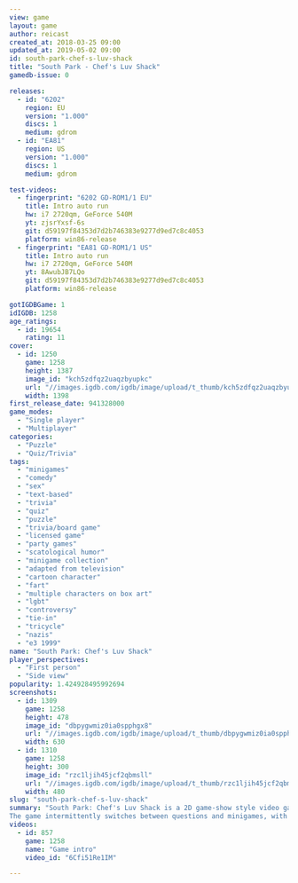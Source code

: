 ```yaml
---
view: game
layout: game
author: reicast
created_at: 2018-03-25 09:00
updated_at: 2019-05-02 09:00
id: south-park-chef-s-luv-shack
title: "South Park - Chef's Luv Shack"
gamedb-issue: 0

releases:
  - id: "6202"
    region: EU
    version: "1.000"
    discs: 1
    medium: gdrom
  - id: "EA81"
    region: US
    version: "1.000"
    discs: 1
    medium: gdrom

test-videos:
  - fingerprint: "6202 GD-ROM1/1 EU"
    title: Intro auto run
    hw: i7 2720qm, GeForce 540M
    yt: zjsrYxsf-6s
    git: d59197f84353d7d2b746383e9277d9ed7c8c4053
    platform: win86-release
  - fingerprint: "EA81 GD-ROM1/1 US"
    title: Intro auto run
    hw: i7 2720qm, GeForce 540M
    yt: 8AwubJB7LQo
    git: d59197f84353d7d2b746383e9277d9ed7c8c4053
    platform: win86-release

gotIGDBGame: 1
idIGDB: 1258
age_ratings:
  - id: 19654
    rating: 11
cover:
  - id: 1250
    game: 1258
    height: 1387
    image_id: "kch5zdfqz2uaqzbyupkc"
    url: "//images.igdb.com/igdb/image/upload/t_thumb/kch5zdfqz2uaqzbyupkc.jpg"
    width: 1398
first_release_date: 941328000
game_modes:
  - "Single player"
  - "Multiplayer"
categories:
  - "Puzzle"
  - "Quiz/Trivia"
tags:
  - "minigames"
  - "comedy"
  - "sex"
  - "text-based"
  - "trivia"
  - "quiz"
  - "puzzle"
  - "trivia/board game"
  - "licensed game"
  - "party games"
  - "scatological humor"
  - "minigame collection"
  - "adapted from television"
  - "cartoon character"
  - "fart"
  - "multiple characters on box art"
  - "lgbt"
  - "controversy"
  - "tie-in"
  - "tricycle"
  - "nazis"
  - "e3 1999"
name: "South Park: Chef's Luv Shack"
player_perspectives:
  - "First person"
  - "Side view"
popularity: 1.424928495992694
screenshots:
  - id: 1309
    game: 1258
    height: 478
    image_id: "dbpygwmiz0ia0spphgx8"
    url: "//images.igdb.com/igdb/image/upload/t_thumb/dbpygwmiz0ia0spphgx8.jpg"
    width: 630
  - id: 1310
    game: 1258
    height: 300
    image_id: "rzc1ljih45jcf2qbmsll"
    url: "//images.igdb.com/igdb/image/upload/t_thumb/rzc1ljih45jcf2qbmsll.jpg"
    width: 480
slug: "south-park-chef-s-luv-shack"
summary: "South Park: Chef's Luv Shack is a 2D game-show style video game based on the television show South Park. It gained its popularity by having mini games and the ability to play against friends in a challenge for the most points. It also involves trivia questions about South Park and other topics. 
The game intermittently switches between questions and minigames, with a minigame proceeding every three questions. Players score points by answering questions first (correctly) and based on minigame ranking. Players lose points for questions answered incorrectly. The game is exclusively multiplayer, as when played by one player, there is no AI, so that player always wins, even with a negative score"
videos:
  - id: 857
    game: 1258
    name: "Game intro"
    video_id: "6Cfi51Re1IM"

---
```

